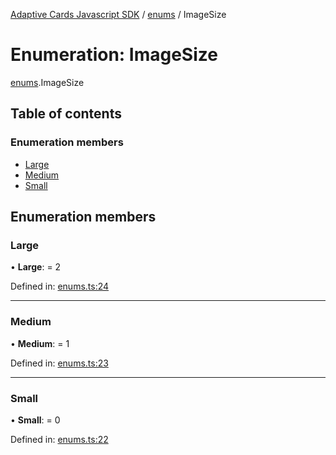 [Adaptive Cards Javascript SDK](../README.md) / [enums](../modules/enums.md) / ImageSize

# Enumeration: ImageSize

[enums](../modules/enums.md).ImageSize

## Table of contents

### Enumeration members

- [Large](enums.imagesize.md#large)
- [Medium](enums.imagesize.md#medium)
- [Small](enums.imagesize.md#small)

## Enumeration members

### Large

• **Large**: = 2

Defined in: [enums.ts:24](https://github.com/microsoft/AdaptiveCards/blob/0938a1f10/source/nodejs/adaptivecards/src/enums.ts#L24)

___

### Medium

• **Medium**: = 1

Defined in: [enums.ts:23](https://github.com/microsoft/AdaptiveCards/blob/0938a1f10/source/nodejs/adaptivecards/src/enums.ts#L23)

___

### Small

• **Small**: = 0

Defined in: [enums.ts:22](https://github.com/microsoft/AdaptiveCards/blob/0938a1f10/source/nodejs/adaptivecards/src/enums.ts#L22)
